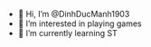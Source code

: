 - 👋 Hi, I’m @DinhDucManh1903
- 👀 I’m interested in playing games
- 🌱 I’m currently learning ST

<!---
DinhDucManh1903/DinhDucManh1903 is a ✨ special ✨ repository because its `README.md` (this file) appears on your GitHub profile.
You can click the Preview link to take a look at your changes.
--->
